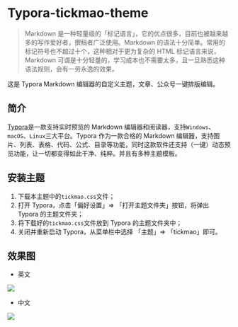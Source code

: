 # Typora-tickmao-theme

> Markdown 是一种轻量级的「标记语言」，它的优点很多，目前也被越来越多的写作爱好者，撰稿者广泛使用。Markdown 的语法十分简单。常用的标记符号也不超过十个，这种相对于更为复杂的 HTML 标记语言来说，Markdown 可谓是十分轻量的，学习成本也不需要太多，且一旦熟悉这种语法规则，会有一劳永逸的效果。

这是 Typora Markdown 编辑器的自定义主题，文章、公众号一键排版编辑。

## 简介

[Typora](https://www.typora.io/)是一款支持实时预览的 Markdown 编辑器和阅读器，支持`Windows`、`macOS`、`Linux`三大平台。Typora 作为一款合格的 Markdown 编辑器，支持图片、列表、表格、代码、公式、目录等功能，同时这款软件还支持（一键）动态预览功能，让一切都变得如此干净、纯粹。并且有多种主题模板。

## 安装主题

1. 下载本主题中的`tickmao.css`文件；
2. 打开 Typora，点击「偏好设置」=> 「打开主题文件夹」按钮，将弹出 Typora 的主题文件夹；
3. 将下载好的`tickmao.css`文件放到 Typora 的主题文件夹中；
4. 关闭并重新启动 Typora，从菜单栏中选择 「主题」=> 「tickmao」即可。

## 效果图

* 英文

![](https://i.loli.net/2019/04/07/5ca9e890600a9.png)



* 中文

![](https://i.loli.net/2019/04/07/5ca9e8905d90f.png)